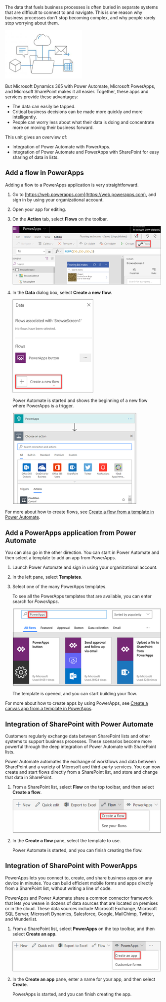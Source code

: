 The data that fuels business processes is often buried in separate systems that are difficult to connect to and navigate. This is one reason why business processes don't stop becoming complex, and why people rarely stop worrying about them. 

![Integrate flow](../media/FlowPlan.png)

But Microsoft Dynamics 365 with Power Automate, Microsoft PowerApps, and Microsoft SharePoint makes it all easier. Together, these apps and services provide these advantages:

- The data can easily be tapped. 
- Critical business decisions can be made more quickly and more intelligently.
- People can worry less about what their data is doing and concentrate more on moving their business forward.

This unit gives an overview of:

- Integration of Power Automate with PowerApps.
- Integration of Power Automate and PowerApps with SharePoint for easy sharing of data in lists.

## Add a flow in PowerApps

Adding a flow to a PowerApps application is very straightforward.

1. Go to [https://web.powerapps.com](https://web.powerapps.com), and sign in by using your organizational account.
1. Open your app for editing.
1. On the **Action** tab, select **Flows** on the toolbar.

    ![Flows](../media/flow-action.png)

1. In the **Data** dialog box, select **Create a new flow**.

    ![Create a new flow](../media/flow-add.png)

    Power Automate is started and shows the beginning of a new flow where PowerApps is a trigger. 

    ![PowerApps trigger in a flow](../media/flow-select-powerapp.png)

For more about how to create flows, see [Create a flow from a template in Power Automate](https://docs.microsoft.com/flow/get-started-logic-template).

## Add a PowerApps application from Power Automate

You can also go in the other direction. You can start in Power Automate and then select a template to add an app from PowerApps.

1. Launch Power Automate and sign in using your organizational account.
1. In the left pane, select **Templates**.
1. Select one of the many PowerApps templates.

    To see all the PowerApps templates that are available, you can enter search for *PowerApps*.

    ![Search for PowerApps templates](../media/flow-templates.png)

    The template is opened, and you can start building your flow.

For more about how to create apps by using PowerApps, see [Create a canvas app from a template in PowerApps](https://docs.microsoft.com/powerapps/maker/canvas-apps/get-started-test-drive).

## Integration of SharePoint with Power Automate

Customers regularly exchange data between SharePoint lists and other systems to support business processes. These scenarios become more powerful through the deep integration of Power Automate with SharePoint lists. 

Power Automate automates the exchange of workflows and data between SharePoint and a variety of Microsoft and third-party services. You can now create and start flows directly from a SharePoint list, and store and change that data in SharePoint.

1. From a SharePoint list, select **Flow** on the top toolbar, and then select **Create a flow**.

    ![Create a flow](../media/flow-sharepoint-flow.png)

2. In the **Create a flow** pane, select the template to use.

    Power Automate is started, and you can finish creating the flow.

## Integration of SharePoint with PowerApps

PowerApps lets you connect to, create, and share business apps on any device in minutes. You can build efficient mobile forms and apps directly from a SharePoint list, without writing a line of code. 

PowerApps and Power Automate share a common connector framework that lets you weave in dozens of data sources that are located on premises or in the cloud. These data sources include Microsoft Exchange, Microsoft SQL Server, Microsoft Dynamics, Salesforce, Google, MailChimp, Twitter, and Wunderlist.

1. From a SharePoint list, select **PowerApps** on the top toolbar, and then select **Create an app**.

    ![Create an app](../media/flow-sharepoint-powerapps.png)

2. In the **Create an app** pane, enter a name for your app, and then select **Create**.

    PowerApps is started, and you can finish creating the app.
